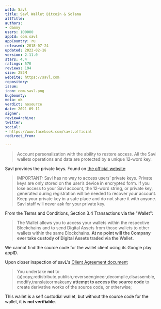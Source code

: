 ```yaml
---
wsId: Savl
title: Savl Wallet Bitcoin & Solana
altTitle: 
authors:
- danny
users: 100000
appId: com.savl
appCountry: ru
released: 2018-07-24
updated: 2022-02-18
version: 2.11.0
stars: 4.4
ratings: 570
reviews: 194
size: 252M
website: https://savl.com
repository: 
issue: 
icon: com.savl.png
bugbounty: 
meta: ok
verdict: nosource
date: 2021-09-11
signer: 
reviewArchive: 
twitter: 
social:
- https://www.facebook.com/savl.official
redirect_from: 

---
```


> Account personalization with the ability to restore access. All the Savl wallets operations and data are protected by a unique 12-word key.

Savl provides the private keys. Found on [the official website](https://www.savl.com/access):

> IMPORTANT: Savl has no way to access users’ private keys. Private keys are only stored on the user’s device in encrypted form. If you lose access to your Savl account, the 12-word string, or private key, generated during registration will be needed to recover your account. Keep your private key in a safe place and do not share it with anyone. Savl staff will never ask for your private key.

From the Terms and Conditions, Section 3.4 Transactions via the "Wallet":

> The Wallet allows you to access your wallets within the respective Blockchains and to send Digital Assets from those wallets to other wallets within the same Blockchains. **At no point will the Company ever take custody of Digital Assets traded via the Wallet.**

We cannot find the source code for the wallet client using its Google play appID. 

Upon closer inspection of savL's [Client Agreement document](https://savl.s3.amazonaws.com/docs/terms.pdf)

> You undertake **not** to:(a)copy,redistribute,publish,reverseengineer,decompile,disassemble,modify,translateormakeany **attempt to access the source code** to create derivative works of the source code, or otherwise;

This wallet is a self custodial wallet, but without the source code for the wallet, it is **not verifiable**.



